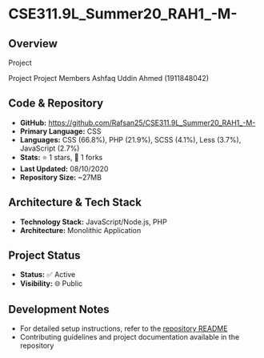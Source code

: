 # CSE311.9L_Summer20_RAH1_-M-
## Overview

Project

Project
Project Members
Ashfaq Uddin Ahmed (1911848042)

## Code & Repository

- **GitHub:** https://github.com/Rafsan25/CSE311.9L_Summer20_RAH1_-M-
- **Primary Language:** CSS
- **Languages:** CSS (66.8%), PHP (21.9%), SCSS (4.1%), Less (3.7%), JavaScript (2.7%)
- **Stats:** ⭐ 1 stars, 🍴 1 forks
- **Last Updated:** 08/10/2020
- **Repository Size:** ~27MB

## Architecture & Tech Stack

- **Technology Stack:** JavaScript/Node.js, PHP
- **Architecture:** Monolithic Application

## Project Status

- **Status:** ✅ Active
- **Visibility:** 🌐 Public

## Development Notes

- For detailed setup instructions, refer to the [repository README](https://github.com/Rafsan25/CSE311.9L_Summer20_RAH1_-M-#readme)
- Contributing guidelines and project documentation available in the repository
